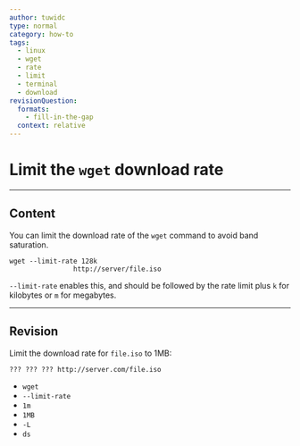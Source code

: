 ```yaml
---
author: tuwidc
type: normal
category: how-to
tags:
  - linux
  - wget
  - rate
  - limit
  - terminal
  - download
revisionQuestion:
  formats:
    - fill-in-the-gap
  context: relative
---
```


# Limit the `wget` download rate


---

## Content

You can limit the download rate of the `wget` command to avoid band saturation.

```plain-text
wget --limit-rate 128k 
                http://server/file.iso
```

`--limit-rate` enables this, and should be followed by the rate limit plus `k` for kilobytes or `m` for megabytes.


---

## Revision

Limit the download rate for `file.iso` to 1MB:

```plain-text
??? ??? ??? http://server.com/file.iso
```

- `wget`
- `--limit-rate`
- `1m`
- `1MB`
- `-L`
- `ds`
